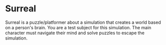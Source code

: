 # Surreal
Surreal is a puzzle/platformer about a simulation that creates a world based on a person's brain. You are a test subject for this simulation. The main character must navigate their mind and solve puzzles to escape the simulation.
